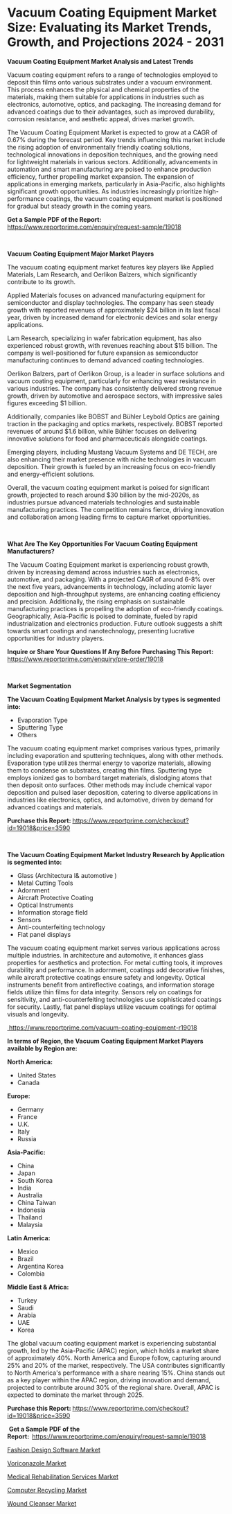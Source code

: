 <p><h1>Vacuum Coating Equipment Market Size: Evaluating its Market Trends, Growth, and Projections 2024 - 2031</h1></p><p><strong>Vacuum Coating Equipment Market Analysis and Latest Trends</strong></p>
<p><p>Vacuum coating equipment refers to a range of technologies employed to deposit thin films onto various substrates under a vacuum environment. This process enhances the physical and chemical properties of the materials, making them suitable for applications in industries such as electronics, automotive, optics, and packaging. The increasing demand for advanced coatings due to their advantages, such as improved durability, corrosion resistance, and aesthetic appeal, drives market growth.</p><p>The Vacuum Coating Equipment Market is expected to grow at a CAGR of 0.67% during the forecast period. Key trends influencing this market include the rising adoption of environmentally friendly coating solutions, technological innovations in deposition techniques, and the growing need for lightweight materials in various sectors. Additionally, advancements in automation and smart manufacturing are poised to enhance production efficiency, further propelling market expansion. The expansion of applications in emerging markets, particularly in Asia-Pacific, also highlights significant growth opportunities. As industries increasingly prioritize high-performance coatings, the vacuum coating equipment market is positioned for gradual but steady growth in the coming years.</p></p>
<p><strong>Get a Sample PDF of the Report:&nbsp;</strong> <a href="https://www.reportprime.com/enquiry/request-sample/19018?utm_campaign=1133&utm_medium=2&utm_source=Github&utm_content=ia&utm_term=22112024&utm_id=vacuum-coating-equipment">https://www.reportprime.com/enquiry/request-sample/19018</a></p>
<p>&nbsp;</p>
<p><strong>Vacuum Coating Equipment Major Market Players</strong></p>
<p><p>The vacuum coating equipment market features key players like Applied Materials, Lam Research, and Oerlikon Balzers, which significantly contribute to its growth. </p><p>Applied Materials focuses on advanced manufacturing equipment for semiconductor and display technologies. The company has seen steady growth with reported revenues of approximately $24 billion in its last fiscal year, driven by increased demand for electronic devices and solar energy applications. </p><p>Lam Research, specializing in wafer fabrication equipment, has also experienced robust growth, with revenues reaching about $15 billion. The company is well-positioned for future expansion as semiconductor manufacturing continues to demand advanced coating technologies.</p><p>Oerlikon Balzers, part of Oerlikon Group, is a leader in surface solutions and vacuum coating equipment, particularly for enhancing wear resistance in various industries. The company has consistently delivered strong revenue growth, driven by automotive and aerospace sectors, with impressive sales figures exceeding $1 billion.</p><p>Additionally, companies like BOBST and Bühler Leybold Optics are gaining traction in the packaging and optics markets, respectively. BOBST reported revenues of around $1.6 billion, while Bühler focuses on delivering innovative solutions for food and pharmaceuticals alongside coatings.</p><p>Emerging players, including Mustang Vacuum Systems and DE TECH, are also enhancing their market presence with niche technologies in vacuum deposition. Their growth is fueled by an increasing focus on eco-friendly and energy-efficient solutions.</p><p>Overall, the vacuum coating equipment market is poised for significant growth, projected to reach around $30 billion by the mid-2020s, as industries pursue advanced materials technologies and sustainable manufacturing practices. The competition remains fierce, driving innovation and collaboration among leading firms to capture market opportunities.</p></p>
<p>&nbsp;</p>
<p><strong>What Are The Key Opportunities For Vacuum Coating Equipment Manufacturers?</strong></p>
<p><p>The Vacuum Coating Equipment market is experiencing robust growth, driven by increasing demand across industries such as electronics, automotive, and packaging. With a projected CAGR of around 6-8% over the next five years, advancements in technology, including atomic layer deposition and high-throughput systems, are enhancing coating efficiency and precision. Additionally, the rising emphasis on sustainable manufacturing practices is propelling the adoption of eco-friendly coatings. Geographically, Asia-Pacific is poised to dominate, fueled by rapid industrialization and electronics production. Future outlook suggests a shift towards smart coatings and nanotechnology, presenting lucrative opportunities for industry players.</p></p>
<p><strong>Inquire or Share Your Questions If Any Before Purchasing This Report:</strong> <a href="https://www.reportprime.com/enquiry/pre-order/19018?utm_campaign=1133&utm_medium=2&utm_source=Github&utm_content=ia&utm_term=22112024&utm_id=vacuum-coating-equipment">https://www.reportprime.com/enquiry/pre-order/19018</a></p>
<p>&nbsp;</p>
<p><strong>Market Segmentation</strong></p>
<p><strong>The Vacuum Coating Equipment Market Analysis by types is segmented into:</strong></p>
<p><ul><li>Evaporation Type</li><li>Sputtering Type</li><li>Others</li></ul></p>
<p><p>The vacuum coating equipment market comprises various types, primarily including evaporation and sputtering techniques, along with other methods. Evaporation type utilizes thermal energy to vaporize materials, allowing them to condense on substrates, creating thin films. Sputtering type employs ionized gas to bombard target materials, dislodging atoms that then deposit onto surfaces. Other methods may include chemical vapor deposition and pulsed laser deposition, catering to diverse applications in industries like electronics, optics, and automotive, driven by demand for advanced coatings and materials.</p></p>
<p><strong>Purchase this Report:&nbsp;</strong><a href="https://www.reportprime.com/checkout?id=19018&price=3590&utm_campaign=1133&utm_medium=2&utm_source=Github&utm_content=ia&utm_term=22112024&utm_id=vacuum-coating-equipment">https://www.reportprime.com/checkout?id=19018&price=3590</a></p>
<p>&nbsp;</p>
<p><strong>The Vacuum Coating Equipment Market Industry Research by Application is segmented into:</strong></p>
<p><ul><li>Glass (Architectura l& automotive )</li><li>Metal Cutting Tools</li><li>Adornment</li><li>Aircraft Protective Coating</li><li>Optical Instruments</li><li>Information storage field</li><li>Sensors</li><li>Anti-counterfeiting technology</li><li>Flat panel displays</li></ul></p>
<p><p>The vacuum coating equipment market serves various applications across multiple industries. In architecture and automotive, it enhances glass properties for aesthetics and protection. For metal cutting tools, it improves durability and performance. In adornment, coatings add decorative finishes, while aircraft protective coatings ensure safety and longevity. Optical instruments benefit from antireflective coatings, and information storage fields utilize thin films for data integrity. Sensors rely on coatings for sensitivity, and anti-counterfeiting technologies use sophisticated coatings for security. Lastly, flat panel displays utilize vacuum coatings for optimal visuals and longevity.</p></p>
<p><a href="https://www.reportprime.com/vacuum-coating-equipment-r19018?utm_campaign=1133&utm_medium=2&utm_source=Github&utm_content=ia&utm_term=22112024&utm_id=vacuum-coating-equipment">&nbsp;https://www.reportprime.com/vacuum-coating-equipment-r19018</a></p>
<p><strong>In terms of Region, the Vacuum Coating Equipment Market Players available by Region are:</strong></p>
<p>
    <p> <strong> North America: </strong>
        <ul>
            <li>United States</li>
            <li>Canada</li>
        </ul>
        </p> 
    <p> <strong> Europe: </strong>
        <ul>
            <li>Germany</li>
            <li>France</li>
            <li>U.K.</li>
            <li>Italy</li>
            <li>Russia</li>
        </ul>
        </p> 
    <p> <strong> Asia-Pacific: </strong>
        <ul>
            <li>China</li>
            <li>Japan</li>
            <li>South Korea</li>
            <li>India</li>
            <li>Australia</li>
            <li>China Taiwan</li>
            <li>Indonesia</li>
            <li>Thailand</li>
            <li>Malaysia</li>
        </ul>
        </p> 
    <p> <strong> Latin America: </strong>
        <ul>
            <li>Mexico</li>
            <li>Brazil</li>
            <li>Argentina Korea</li>
            <li>Colombia</li>
        </ul>
        </p> 
    <p> <strong> Middle East & Africa: </strong>
        <ul>
            <li>Turkey</li>
            <li>Saudi</li>
            <li>Arabia</li>
            <li>UAE</li>
            <li>Korea</li>
        </ul>
    </p>
    </p>
<p><p>The global vacuum coating equipment market is experiencing substantial growth, led by the Asia-Pacific (APAC) region, which holds a market share of approximately 40%. North America and Europe follow, capturing around 25% and 20% of the market, respectively. The USA contributes significantly to North America's performance with a share nearing 15%. China stands out as a key player within the APAC region, driving innovation and demand, projected to contribute around 30% of the regional share. Overall, APAC is expected to dominate the market through 2025.</p></p>
<p><strong>Purchase this Report: </strong><a href="https://www.reportprime.com/checkout?id=19018&price=3590&utm_campaign=1133&utm_medium=2&utm_source=Github&utm_content=ia&utm_term=22112024&utm_id=vacuum-coating-equipment">https://www.reportprime.com/checkout?id=19018&price=3590</a></p>
<p>&nbsp;<strong>Get a Sample PDF of the Report:&nbsp;&nbsp;</strong><a href="https://www.reportprime.com/enquiry/request-sample/19018?utm_campaign=1133&utm_medium=2&utm_source=Github&utm_content=ia&utm_term=22112024&utm_id=vacuum-coating-equipment">https://www.reportprime.com/enquiry/request-sample/19018</a></p>
<p><strong></strong></p>
<p><p><a href="https://www.linkedin.com/pulse/projected-growth-fashion-design-software-market-size-bdkje?utm_campaign=1133&utm_medium=2&utm_source=Github&utm_content=ia&utm_term=22112024&utm_id=vacuum-coating-equipment">Fashion Design Software Market</a></p><p><a href="https://issuu.com/reportprime-2/docs/voriconazole-market-size-2030.pptx_ed425dcd4824a9?utm_campaign=1133&utm_medium=2&utm_source=Github&utm_content=ia&utm_term=22112024&utm_id=vacuum-coating-equipment">Voriconazole Market</a></p><p><a href="https://www.linkedin.com/pulse/comprehensive-analysis-medical-rehabilitation-services-5s0be?utm_campaign=1133&utm_medium=2&utm_source=Github&utm_content=ia&utm_term=22112024&utm_id=vacuum-coating-equipment">Medical Rehabilitation Services Market</a></p><p><a href="https://www.linkedin.com/pulse/computer-recycling-market-research-report-drivers-critical-2qqte?utm_campaign=1133&utm_medium=2&utm_source=Github&utm_content=ia&utm_term=22112024&utm_id=vacuum-coating-equipment">Computer Recycling Market</a></p><p><a href="https://issuu.com/reportprime-2/docs/wound-cleanser-market-size-2030.ppt_f410b33cb422e8?utm_campaign=1133&utm_medium=2&utm_source=Github&utm_content=ia&utm_term=22112024&utm_id=vacuum-coating-equipment">Wound Cleanser Market</a></p></p>